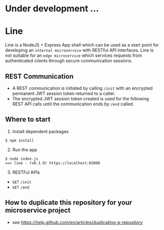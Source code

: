 # Under development ...


# Line

Line is a NodeJS + Express App shell which can be used as a start point for developing an `internal microservice` with RESTful API interfaces. Line is not suitable for an `edge microservice` which services requests from authenticated clients through secure communication sessions.   


## REST Communication

- A REST communication is initiated by calling `/init` with an encrypted permanent JWT session token returned to a caller.
- The encrypted JWT session token created is used for the following REST API calls until the communication ends by `/end` called.


## Where to start


1. Install dependent packages
```
$ npm install
```

2. Run the app
```
$ node index.js
==> line - (v0.1.0) https://localhost:65000
```

3. RESTFul APIs
- `GET` `/init`
- `GET` `/end`



## How to duplicate this repository for your microservice project
- see https://help.github.com/en/articles/duplicating-a-repository

